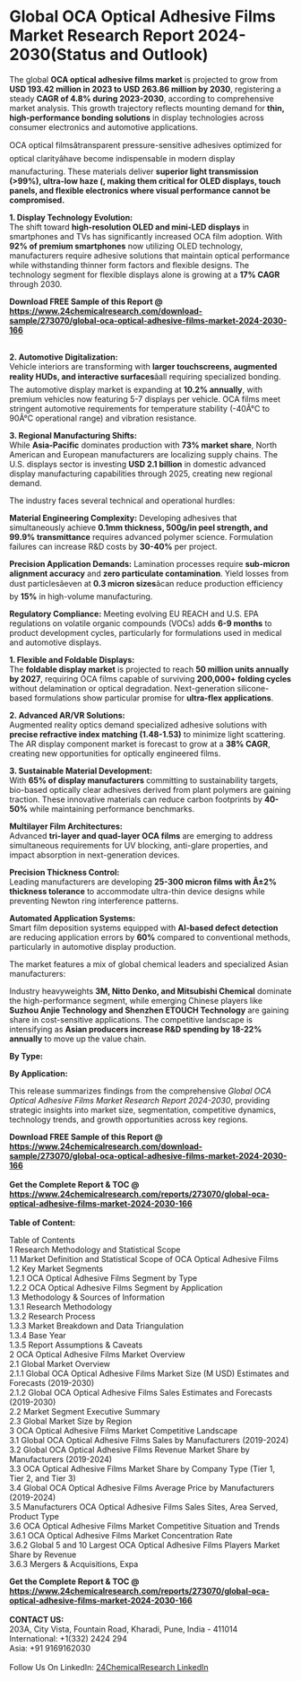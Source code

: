 <h1>Global OCA Optical Adhesive Films Market Research Report 2024-2030(Status and Outlook)</h1><p>The global <strong>OCA optical adhesive films market</strong> is projected to grow from <strong>USD 193.42 million in 2023 to USD 263.86 million by 2030</strong>, registering a steady <strong>CAGR of 4.8% during 2023-2030</strong>, according to comprehensive market analysis. This growth trajectory reflects mounting demand for <strong>thin, high-performance bonding solutions</strong> in display technologies across consumer electronics and automotive applications.</p><p>OCA optical filmsâtransparent pressure-sensitive adhesives optimized for optical clarityâhave become indispensable in modern display manufacturing. These materials deliver <strong>superior light transmission (&gt;99%), ultra-low haze (, making them critical for <strong>OLED displays, touch panels, and flexible electronics</strong> where visual performance cannot be compromised.</strong></p><p><strong>1. Display Technology Evolution:</strong><br>
The shift toward <strong>high-resolution OLED and mini-LED displays</strong> in smartphones and TVs has significantly increased OCA film adoption. With <strong>92% of premium smartphones</strong> now utilizing OLED technology, manufacturers require adhesive solutions that maintain optical performance while withstanding thinner form factors and flexible designs. The technology segment for flexible displays alone is growing at a <strong>17% CAGR</strong> through 2030.</p><div><b>Download FREE Sample of this Report @ 
            <a href="https://www.24chemicalresearch.com/download-sample/273070/global-oca-optical-adhesive-films-market-2024-2030-166">
            https://www.24chemicalresearch.com/download-sample/273070/global-oca-optical-adhesive-films-market-2024-2030-166</a></b></div><br><p><strong>2. Automotive Digitalization:</strong><br>
Vehicle interiors are transforming with <strong>larger touchscreens, augmented reality HUDs, and interactive surfaces</strong>âall requiring specialized bonding. The automotive display market is expanding at <strong>10.2% annually</strong>, with premium vehicles now featuring 5-7 displays per vehicle. OCA films meet stringent automotive requirements for temperature stability (-40Â°C to 90Â°C operational range) and vibration resistance.</p><p><strong>3. Regional Manufacturing Shifts:</strong><br>
While <strong>Asia-Pacific</strong> dominates production with <strong>73% market share</strong>, North American and European manufacturers are localizing supply chains. The U.S. displays sector is investing <strong>USD 2.1 billion</strong> in domestic advanced display manufacturing capabilities through 2025, creating new regional demand.</p><p>The industry faces several technical and operational hurdles:</p><p><strong>Material Engineering Complexity:</strong> Developing adhesives that simultaneously achieve <strong>0.1mm thickness, 500g/in peel strength, and 99.9% transmittance</strong> requires advanced polymer science. Formulation failures can increase R&amp;D costs by <strong>30-40%</strong> per project.</p><p><strong>Precision Application Demands:</strong> Lamination processes require <strong>sub-micron alignment accuracy</strong> and <strong>zero particulate contamination</strong>. Yield losses from dust particlesâeven at <strong>0.3 micron sizes</strong>âcan reduce production efficiency by <strong>15%</strong> in high-volume manufacturing.</p><p><strong>Regulatory Compliance:</strong> Meeting evolving EU REACH and U.S. EPA regulations on volatile organic compounds (VOCs) adds <strong>6-9 months</strong> to product development cycles, particularly for formulations used in medical and automotive displays.</p><p><strong>1. Flexible and Foldable Displays:</strong><br>
The <strong>foldable display market</strong> is projected to reach <strong>50 million units annually by 2027</strong>, requiring OCA films capable of surviving <strong>200,000+ folding cycles</strong> without delamination or optical degradation. Next-generation silicone-based formulations show particular promise for <strong>ultra-flex applications</strong>.</p><p><strong>2. Advanced AR/VR Solutions:</strong><br>
Augmented reality optics demand specialized adhesive solutions with <strong>precise refractive index matching (1.48-1.53)</strong> to minimize light scattering. The AR display component market is forecast to grow at a <strong>38% CAGR</strong>, creating new opportunities for optically engineered films.</p><p><strong>3. Sustainable Material Development:</strong><br>
With <strong>65% of display manufacturers</strong> committing to sustainability targets, bio-based optically clear adhesives derived from plant polymers are gaining traction. These innovative materials can reduce carbon footprints by <strong>40-50%</strong> while maintaining performance benchmarks.</p><p><strong>Multilayer Film Architectures:</strong><br>
	Advanced <strong>tri-layer and quad-layer OCA films</strong> are emerging to address simultaneous requirements for UV blocking, anti-glare properties, and impact absorption in next-generation devices.</p><p><strong>Precision Thickness Control:</strong><br>
	Leading manufacturers are developing <strong>25-300 micron films with Â±2% thickness tolerance</strong> to accommodate ultra-thin device designs while preventing Newton ring interference patterns.</p><p><strong>Automated Application Systems:</strong><br>
	Smart film deposition systems equipped with <strong>AI-based defect detection</strong> are reducing application errors by <strong>60%</strong> compared to conventional methods, particularly in automotive display production.</p><p>The market features a mix of global chemical leaders and specialized Asian manufacturers:</p><p>Industry heavyweights <strong>3M, Nitto Denko, and Mitsubishi Chemical</strong> dominate the high-performance segment, while emerging Chinese players like <strong>Suzhou Anjie Technology and Shenzhen ETOUCH Technology</strong> are gaining share in cost-sensitive applications. The competitive landscape is intensifying as <strong>Asian producers increase R&amp;D spending by 18-22% annually</strong> to move up the value chain.</p><p><strong>By Type:</strong></p><p><strong>By Application:</strong></p><p>This release summarizes findings from the comprehensive <em>Global OCA Optical Adhesive Films Market Research Report 2024-2030</em>, providing strategic insights into market size, segmentation, competitive dynamics, technology trends, and growth opportunities across key regions.</p><div><b>Download FREE Sample of this Report @ 
            <a href="https://www.24chemicalresearch.com/download-sample/273070/global-oca-optical-adhesive-films-market-2024-2030-166">
            https://www.24chemicalresearch.com/download-sample/273070/global-oca-optical-adhesive-films-market-2024-2030-166</a></b></div><br><div><b>Get the Complete Report & TOC @ 
            <a href="https://www.24chemicalresearch.com/reports/273070/global-oca-optical-adhesive-films-market-2024-2030-166">
            https://www.24chemicalresearch.com/reports/273070/global-oca-optical-adhesive-films-market-2024-2030-166</a></b></div><br>
            <b>Table of Content:</b><p>Table of Contents<br />
1 Research Methodology and Statistical Scope<br />
1.1 Market Definition and Statistical Scope of OCA Optical Adhesive Films<br />
1.2 Key Market Segments<br />
1.2.1 OCA Optical Adhesive Films Segment by Type<br />
1.2.2 OCA Optical Adhesive Films Segment by Application<br />
1.3 Methodology & Sources of Information<br />
1.3.1 Research Methodology<br />
1.3.2 Research Process<br />
1.3.3 Market Breakdown and Data Triangulation<br />
1.3.4 Base Year<br />
1.3.5 Report Assumptions & Caveats<br />
2 OCA Optical Adhesive Films Market Overview<br />
2.1 Global Market Overview<br />
2.1.1 Global OCA Optical Adhesive Films Market Size (M USD) Estimates and Forecasts (2019-2030)<br />
2.1.2 Global OCA Optical Adhesive Films Sales Estimates and Forecasts (2019-2030)<br />
2.2 Market Segment Executive Summary<br />
2.3 Global Market Size by Region<br />
3 OCA Optical Adhesive Films Market Competitive Landscape<br />
3.1 Global OCA Optical Adhesive Films Sales by Manufacturers (2019-2024)<br />
3.2 Global OCA Optical Adhesive Films Revenue Market Share by Manufacturers (2019-2024)<br />
3.3 OCA Optical Adhesive Films Market Share by Company Type (Tier 1, Tier 2, and Tier 3)<br />
3.4 Global OCA Optical Adhesive Films Average Price by Manufacturers (2019-2024)<br />
3.5 Manufacturers OCA Optical Adhesive Films Sales Sites, Area Served, Product Type<br />
3.6 OCA Optical Adhesive Films Market Competitive Situation and Trends<br />
3.6.1 OCA Optical Adhesive Films Market Concentration Rate<br />
3.6.2 Global 5 and 10 Largest OCA Optical Adhesive Films Players Market Share by Revenue<br />
3.6.3 Mergers & Acquisitions, Expa</p><div><b>Get the Complete Report & TOC @ 
            <a href="https://www.24chemicalresearch.com/reports/273070/global-oca-optical-adhesive-films-market-2024-2030-166">
            https://www.24chemicalresearch.com/reports/273070/global-oca-optical-adhesive-films-market-2024-2030-166</a></b></div><br><b>CONTACT US:</b><br>
            203A, City Vista, Fountain Road, Kharadi, Pune, India - 411014<br>
            International: +1(332) 2424 294<br>
            Asia: +91 9169162030 <br><br>
            Follow Us On LinkedIn: <a href="https://www.linkedin.com/company/24chemicalresearch/">24ChemicalResearch LinkedIn</a>